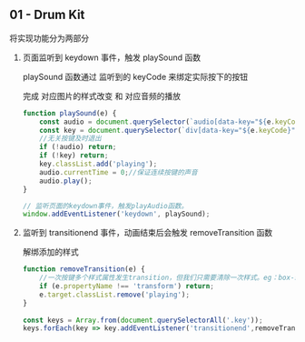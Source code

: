 ## 01 - Drum Kit

将实现功能分为两部分

1. 页面监听到 keydown 事件，触发 playSound 函数

   playSound 函数通过 监听到的 keyCode 来绑定实际按下的按钮

   完成 对应图片的样式改变 和 对应音频的播放

   ```javascript
   function playSound(e) {
       const audio = document.querySelector(`audio[data-key="${e.keyCode}"]`);//模板字符串
       const key = document.querySelector(`div[data-key="${e.keyCode}"]`);
       //无关按键及时退出
       if (!audio) return;
       if (!key) return;
       key.classList.add('playing');
       audio.currentTime = 0;//保证连续按键的声音
       audio.play();
   }
   
   // 监听页面的keydown事件，触发playAudio函数。
   window.addEventListener('keydown', playSound);
   ```

2. 监听到 transitionend 事件，动画结束后会触发 removeTransition 函数

   解绑添加的样式

   ```javascript
   function removeTransition(e) {
       //一次按键多个样式属性发生transition，但我们只需要清除一次样式。eg：box-shadow, transform, border-color
       if (e.propertyName !== 'transform') return;
       e.target.classList.remove('playing');
   }
     
   const keys = Array.from(document.querySelectorAll('.key'));
   keys.forEach(key => key.addEventListener('transitionend',removeTransition));  
   ```

   

